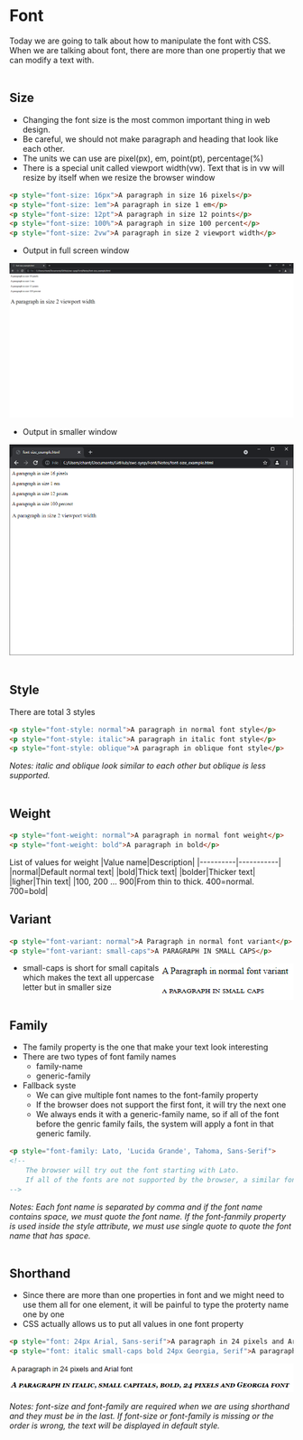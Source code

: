 # Font

Today we are going to talk about how to manipulate the font with CSS. When we are talking about font, there are more than one propertiy that we can modify a text with.
<br><br>

## Size
- Changing the font size is the most common important thing in web design.
- Be careful, we should not make paragraph and heading that look like each other.
- The units we can use are pixel(px), em, point(pt), percentage(%)
- There is a special unit called viewport width(vw). Text that is in vw will resize by itself when we resize the browser window
```html
<p style="font-size: 16px">A paragraph in size 16 pixels</p>
<p style="font-size: 1em">A paragraph in size 1 em</p>
<p style="font-size: 12pt">A paragraph in size 12 points</p>
<p style="font-size: 100%">A paragraph in size 100 percent</p>
<p style="font-size: 2vw">A paragraph in size 2 viewport width</p>
```
- Output in full screen window

<img src="./font-size_examaple1.png">

- Output in smaller window

<img src="./font-size_examaple2.png">
<br><br>

## Style
There are total 3 styles 
```html
<p style="font-style: normal">A paragraph in normal font style</p>
<p style="font-style: italic">A paragraph in italic font style</p>
<p style="font-style: oblique">A paragraph in oblique font style</p>
```
*Notes: italic and oblique look similar to each other but oblique is less supported.*
<br><br>

## Weight
```html
<p style="font-weight: normal">A paragraph in normal font weight</p>
<p style="font-weight: bold">A paragraph in bold</p>
```
List of values for weight
|Value name|Description|
|----------|-----------|
|normal|Default normal text|
|bold|Thick text|
|bolder|Thicker text|
|ligher|Thin text|
|100, 200 ... 900|From thin to thick. 400=normal. 700=bold|
<br>

## Variant
```html
<p style="font-variant: normal">A Paragraph in normal font variant</p>
<p style="font-variant: small-caps">A PARAGRAPH IN SMALL CAPS</p>
```
<img style="float: right" src="font-variant_example_output.png">

- small-caps is short for small capitals which makes the text all uppercase letter but in smaller size
<br><br>

## Family
- The family property is the one that make your text look interesting
- There are two types of font family names
    - family-name
    - generic-family
- Fallback syste
    - We can give multiple font names to the font-family property
    - If the browser does not support the first font, it will try the next one
    - We always ends it with a generic-family name, so if all of the font before the genric family fails, the system will apply a font in that generic family.
```html
<p style="font-family: Lato, 'Lucida Grande', Tahoma, Sans-Serif">
<!--
    The browser will try out the font starting with Lato. 
    If all of the fonts are not supported by the browser, a similar font in the generic family Sans-Serif will be used
-->
```
*Notes: Each font name is separated by comma and if the font name contains space, we must quote the font name. If the font-fanmily property is used inside the style attribute, we must use single quote to quote the font name that has space.*
<br><br>

## Shorthand
- Since there are more than one properties in font and we might need to use them all for one element, it will be painful to type the proterty name one by one
- CSS actually allows us to put all values in one font property
```html
<p style="font: 24px Arial, Sans-serif">A paragraph in 24 pixels and Arial font</p>
<p style="font: italic small-caps bold 24px Georgia, Serif">A paragraph in italic, small capitals, bold, 24 pixels and Georgia font</p>
```
<img src="shorthand_example_output.png">

*Notes: font-size and font-family are required when we are using shorthand and they must be in the last. If font-size or font-family is missing or the order is wrong, the text will be displayed in default style.*